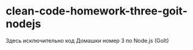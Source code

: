 # clean-code-homework-three-goit-nodejs
Здесь исключительно код Домашки номер 3 по  Node.js  (GoIt)
